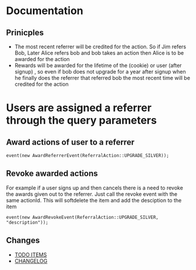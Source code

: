 # Documentation

## Prinicples
* The most recent referrer will be credited for the action. So if Jim refers Bob, Later Alice refers bob and bob takes
an action then Alice is to be awarded for the action
* Rewards will be awarded for the lifetime of the (cookie) or user (after signup) , so even if bob does not upgrade for a year after signup
when he finally does the referrer that referred bob the most recent time will be credited for the action

# Users are assigned a referrer through the query parameters


## Award actions of user to a referrer
```
event(new AwardReferrerEvent(ReferralAction::UPGRADE_SILVER));
```

## Revoke awarded actions
For example if a user signs up and then cancels there is a need to revoke the awards given out to the referrer.
Just call the revoke event with the same actionId. This will softdelete the item and add the desciption to the item
```
event(new AwardRevokeEvent(ReferralAction::UPGRADE_SILVER, "description"));
```

## Changes
* [TODO ITEMS](todo.md)
* [CHANGELOG](../CHANGELOG.md)

